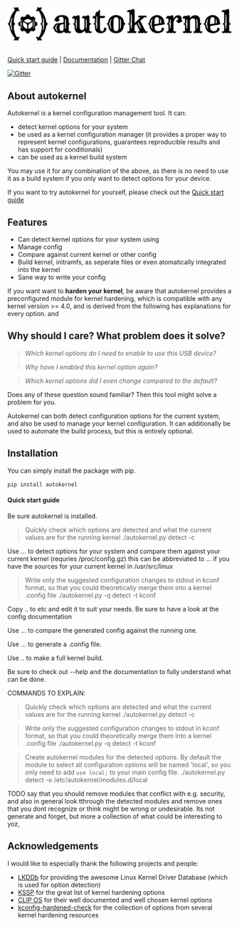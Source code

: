 <br/><br/>
[![autokernel](./docs/autokernel_banner.svg)](https://autokernel.oddlama.org)
<br/><br/>

[Quick start guide](https://autokernel.oddlama.org) \|
[Documentation](https://autokernel.oddlama.org) \|
[Gitter Chat](https://gitter.im/oddlama-autokernel/community)

[![Gitter](https://badges.gitter.im/oddlama-autokernel/community.svg)](https://gitter.im/oddlama-autokernel/community?utm_source=badge&utm_medium=badge&utm_campaign=pr-badge)

## About autokernel

Autokernel is a kernel configuration management tool. It can:

* detect kernel options for your system
* be used as a kernel configuration manager (it provides a proper way to represent kernel configurations, guarantees reproducible results and has support for conditionals)
* can be used as a kernel build system

You may use it for any combination of the above, as there is no need to
use it as a build system if you only want to detect options for your device.

If you want to try autokernel for yourself, please check out the [Quick start guide](https://autokernel.oddlama.org)

<!--SCREENCASTS HERE TODO-->

## Features

* Can detect kernel options for your system using 
* Manage config
* Compare against current kernel or other config
* Build kernel, initramfs, as seperate files or even atomatically integrated into the kernel
* Sane way to write your config

If you want want to **harden your kernel**, be aware that autokernel provides a
preconfigured module for kernel hardening, which is compatible with any kernel version >= 4.0,
and is derived from the following has explanations for every option.
and 

## Why should I care? What problem does it solve?

> *Which kernel options do I need to enable to use this USB device?*

> *Why have I enabled this kernel option again?*

> *Which kernel options did I even change compared to the default?*

Does any of these question sound familiar? Then this tool might solve a problem for you.

Autokernel can both detect configuration options for the current system, and also
be used to manage your kernel configuration. It can additionally be used
to automate the build process, but this is entirely optional.

## Installation

You can simply install the package with pip.

```
pip install autokernel
```

#### Quick start guide

Be sure autokernel is installed.

> Quickly check which options are detected and what the current values are for the running kernel
./autokernel.py detect -c

Use ... to detect options for your system and compare them against your current kernel (requries /proc/config.gz) this can be abbreviated to ... if you have the sources
for your current kernel in /usr/src/linux

> Write only the suggested configuration changes to stdout in kconf format, so that you could
> theoretically merge them into a kernel .config file
./autokernel.py -q detect -t kconf

Copy .. to etc and edit it to suit your needs. Be sure to have a look at the config documentation

Use ... to compare the generated config against the running one.

Use ... to generate a .config file.

Use .. to make a full kernel build.

Be sure to check out --help and the documentation to fully understand what can be done.






COMMANDS TO EXPLAIN:

> Quickly check which options are detected and what the current values are for the running kernel
./autokernel.py detect -c

> Write only the suggested configuration changes to stdout in kconf format, so that you could
> theoretically merge them into a kernel .config file
./autokernel.py -q detect -t kconf

> Create autokernel modules for the detected options.
> By default the module to select all configuration options will be named 'local',
> so you only need to add `use local;` to your main config file.
./autokernel.py detect -o /etc/autokernel/modules.d/local


TODO say that you should remove modules that conflict with e.g. security, and also in general look tthrough the detected modules and remove
ones that you dont recognize or think might be wrong or undesirable. Its not generate and forget, but more a collection of what could
be interesting to yoz,

## Acknowledgements

I would like to especially thank the following projects and people:

- [LKDDb](https://cateee.net/lkddb/) for providing the awesome Linux Kernel Driver Database (which is used for option detection)
- [KSSP](https://kernsec.org/wiki/index.php/Kernel_Self_Protection_Project/Recommended_Settings) for the great list of kernel hardening options
- [CLIP OS](https://docs.clip-os.org/clipos/kernel.html#configuration) for their well documented and well chosen kernel options
- [kconfig-hardened-check](https://github.com/a13xp0p0v/kconfig-hardened-check) for the collection of options from several kernel hardening resources
